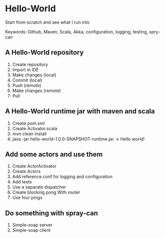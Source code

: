 # Hello-World

Start from scratch and see what I run into

Keywords: Github, Maven, Scala, Akka, configuration, logging, testing, spry-can

## A Hello-World repository

1. Create repository
2. Import in IDE
3. Make changes (local)
4. Commit (local)
5. Push (remote)
6. Make changes (remote)
7. Pull

## A Hello-World runtime jar with maven and scala

1. Create pom.xml
2. Create Activator.scala
3. mvn clean install
4. java -jar hello-world-1.0.0-SNAPSHOT-runtime.jar -> Hello world!

## Add some actors and use them

1. Create ActorActivator
2. Create Actors
3. Add reference.conf for logging and configuration
4. Add tests
5. Use a separate dispatcher
6. Create blocking pong With router
7. Use four pings

## Do something with spray-can

1. Simple-soap server
2. Simple-soap client

